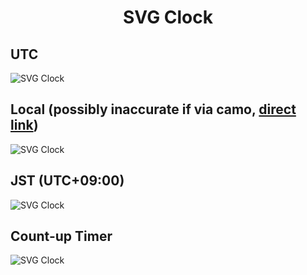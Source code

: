 <h1 align="center">SVG Clock</h1>

## UTC

![SVG Clock](https://svgclock.abelia.workers.dev/utc.svg)

## Local (possibly inaccurate if via camo, [direct link](https://svgclock.abelia.workers.dev/local.svg))

![SVG Clock](https://svgclock.abelia.workers.dev/local.svg)

## JST (UTC+09:00)

![SVG Clock](https://svgclock.abelia.workers.dev/utc+0900.svg)

## Count-up Timer

![SVG Clock](https://svgclock.abelia.workers.dev/000000.svg)
